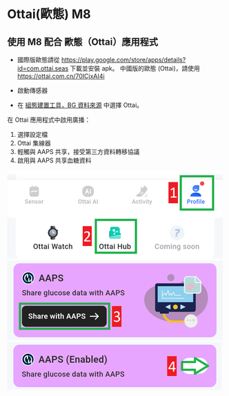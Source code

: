# Ottai(歐態) M8


## 使用 M8 配合 歐態（Ottai）應用程式

-   國際版歐態請從 <https://play.google.com/store/apps/details?id=com.ottai.seas> 下載並安裝 apk。 中國版的歐態 (Ottai)，請使用<https://ottai.com.cn/70ICjxAI4i>

-   啟動傳感器

- 在 [組態建置工具，BG 資料來源](#Config-Builder-bg-source) 中選擇 Ottai。

在 Ottai 應用程式中啟用廣播：

1. 選擇設定檔
2. Ottai 集線器
3. 輕觸與 AAPS 共享，接受第三方資料轉移協議
4. 啟用與 AAPS 共享血糖資料

![歐態（Ottai）](../images/Ottai.png)
